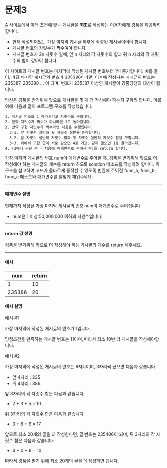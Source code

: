 # 문제3

A 사이트에서 아래 조건에 맞는 게시글을 **최초**로 작성하는 이용자에게 경품을 제공하려 합니다.

* 현재 작성되어있는 가장 마지막 게시글 이후에 작성된 게시글이어야 합니다.
* 게시글 번호의 자릿수가 짝수여야 합니다.
* 게시글 번호가 2n 자릿수 일때, 앞 n 자리의 각 자릿수의 합과 뒤 n 자리의 각 자릿수의 합이 같아야 합니다.

이 사이트의 게시글 번호는 마지막에 작성된 게시글 번호부터 1씩 증가합니다. 예를 들어, 가장 마지막 게시글의 번호가 235386이라면, 이후에 작성되는 게시글의 번호는 235387, 235388 ... 이 되며, 번호가 235387 이상인 게시글이 경품당첨의 대상이 됩니다.

당신은 경품을 받기위해 앞으로 게시글을 몇 개 더 작성해야 하는지 구하려 합니다. 이를 위해 다음과 같이 프로그램 구조를 작성했습니다.

~~~
1. 게시글 번호를 1 증가시키고 자릿수를 구합니다.
2. 만약 자릿수가 짝수가 아니라면 1로 돌아갑니다.
3. 만약 구한 자릿수가 짝수라면 다음을 수행합니다.
  3-1. 앞 자릿수 절반과 뒷 자릿수 절반을 분리합니다.
  3-2. 앞 자릿수 절반의 자릿수 합과 뒷 자릿수 절반의 자릿수 합을 구합니다.
  3-3. 위에서 구한 합이 서로 같으면 4로 가고, 같지 않으면 1로 돌아갑니다.
4. (3에서 구한 수 - 처음에 매개변수로 주어진 수)를 return 합니다.
~~~

가장 마지막 게시글의 번호 num이 매개변수로 주어질 때, 경품을 받기위해 앞으로 더 작성해야 하는 게시글의 개수를 return 하도록 solution 메소드를 작성하려 합니다. 위 구조를 참고하여 코드가 올바르게 동작할 수 있도록 빈칸에 주어진 func_a, func_b, func_c 메소드와 매개변수를 알맞게 채워주세요.

---

#### 매개변수 설명 
현재까지 작성된 가장 마지막 게시글의 번호 num이 매개변수로 주어집니다.
* num은 1 이상 50,000,000 이하의 자연수입니다.

---

#### return 값 설명
경품을 받기위해 앞으로 더 작성해야 하는 게시글의 개수를 return 해주세요.

---

#### 예시

| num  | return |
|----------|--------|
| 1 | 10    |
| 235386 | 20    |

#### 예시 설명

예시 #1

가장 마지막에 작성된 게시글의 번호가 1입니다. 

당첨조건을 만족하는 게시글 번호는 11이며, 따라서 최소 10번 더 게시글을 작성해야합니다.


예시 #2

가장 마지막에 작성된 게시글의 번호는 6자리이며, 3자리씩 끊으면 다음과 같습니다.

* 앞 4자리 : 235
* 뒤 4자리 : 386

앞 3자리의 각 자릿수 합은 다음과 같습니다.

* 2 + 3 + 5 = 10

뒤 3자리의 각 자릿수 합은 다음과 같습니다.

* 3 + 8 + 6 = 17

앞으로 최소 20개의 글을 더 작성한다면, 글 번호는 235406이 되며, 뒤 3자리의 각 자릿수 합은 다음과 같습니다.

* 4 + 0 + 6 = 10

따라서 경품을 받기 위해 최소 20개의 글을 더 작성하면 됩니다.
